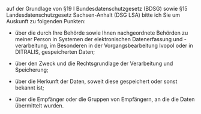 auf der Grundlage von §19 I Bundesdatenschutzgesetz (BDSG) sowie
§15 Landesdatenschutzgesetz Sachsen-Anhalt (DSG LSA) bitte ich Sie um Auskunft
zu folgenden Punkten:

+ über die durch Ihre Behörde sowie Ihnen nachgeordnete Behörden zu meiner
  Person in Systemen der elektronischen Datenerfassung und -verarbeitung, im Besonderen
  in der Vorgangsbearbeitung Ivopol oder in DITRALIS, gespeicherten Daten;

+ über den Zweck und die Rechtsgrundlage der Verarbeitung und Speicherung;

+ über die Herkunft der Daten, soweit diese gespeichert oder sonst bekannt ist;

+ über die Empfänger oder die Gruppen von Empfängern, an die die Daten übermittelt wurden.
